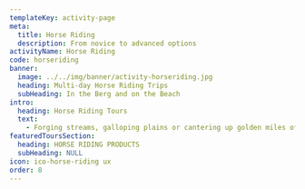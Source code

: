 ```yaml
---
templateKey: activity-page
meta:
  title: Horse Riding
  description: From novice to advanced options
activityName: Horse Riding
code: horseriding
banner:
  image: ../../img/banner/activity-horseriding.jpg
  heading: Multi-day Horse Riding Trips
  subHeading: In the Berg and on the Beach
intro:
  heading: Horse Riding Tours
  text:
    - Forging streams, galloping plains or cantering up golden miles of beach, we have multi-day riding adventures along the Wild Coast, Baviaans mountains and Drakensberg.
featuredToursSection:
  heading: HORSE RIDING PRODUCTS
  subHeading: NULL
icon: ico-horse-riding ux
order: 8
---
```

